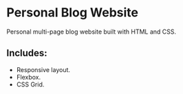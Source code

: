 # Personal Blog Website

Personal multi-page blog website built with HTML and CSS.

## Includes:
* Responsive layout.
* Flexbox.
* CSS Grid.
